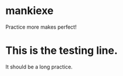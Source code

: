 # mankiexe
Practice more makes perfect!
<h1>This is the testing line.</h1>
<p>It should be a long practice.</p>
